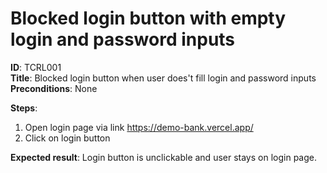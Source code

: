 # Blocked login button with empty login and password inputs

**ID**: TCRL001  
**Title**: Blocked login button when user does't fill login and password inputs  
**Preconditions**: None

**Steps**:

1. Open login page via link https://demo-bank.vercel.app/
2. Click on login button

**Expected result**: Login button is unclickable and user stays on login page.
